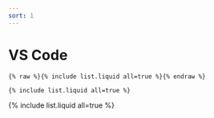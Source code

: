 ```yaml
---
sort: 1
---
```


# VS Code

```
{% raw %}{% include list.liquid all=true %}{% endraw %}

{% include list.liquid all=true %}
```

{% include list.liquid all=true %}
